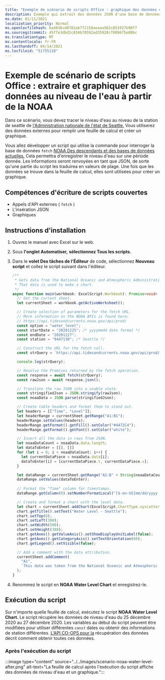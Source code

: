 ```yaml
---
title: "Exemple de scénario de scripts Office : graphique des données de niveau d'eau de NOAA"
description: Exemple qui extrait des données JSON d'une base de données NOAA et les utilise pour créer un graphique.
ms.date: 01/11/2021
localization_priority: Normal
ms.openlocfilehash: ba4836cd0782ab7f2158aeaaa562c851927b90f7
ms.sourcegitcommit: 45ffe3dbd2c834b78592ad35928cf8096f5e80bc
ms.translationtype: MT
ms.contentlocale: fr-FR
ms.lasthandoff: 04/14/2021
ms.locfileid: "51755118"
---
```

# <a name="office-scripts-sample-scenario-fetch-and-graph-water-level-data-from-noaa"></a>Exemple de scénario de scripts Office : extraire et graphiquer des données au niveau de l'eau à partir de la NOAA

Dans ce scénario, vous devez tracer le niveau d'eau au niveau de la station de seattle de [l'Administration nationale de l'état de Seattle.](https://tidesandcurrents.noaa.gov/stationhome.html?id=9447130) Vous utiliserez des données externes pour remplir une feuille de calcul et créer un graphique.

Vous allez développer un script qui utilise la commande pour interroger la base de données `fetch` [NOAA Des descendants et des bases de données actuelles.](https://tidesandcurrents.noaa.gov/) Cela permettra d'enregistrer le niveau d'eau sur une période donnée. Les informations seront renvoyées en tant que JSON, de sorte qu'une partie du script les traduirea en valeurs de plage. Une fois que les données se trouve dans la feuille de calcul, elles sont utilisées pour créer un graphique.

## <a name="scripting-skills-covered"></a>Compétences d'écriture de scripts couvertes

- Appels d'API externes ( `fetch` )
- L'insération JSON
- Graphiques

## <a name="setup-instructions"></a>Instructions d'installation

1. Ouvrez le manuel avec Excel sur le web.

1. Sous **l'onglet Automatiser,** **sélectionnez Tous les scripts.**

1. Dans le **volet Des tâches de l'Éditeur** de code, sélectionnez **Nouveau script** et collez le script suivant dans l'éditeur.

    ```TypeScript
    /**
     * Gets data from the National Oceanic and Atmospheric Administration's Tides and Currents database. 
     * That data is used to make a chart.
     */
    async function main(workbook: ExcelScript.Workbook): Promise<void> {
      // Get the current sheet.
      let currentSheet = workbook.getActiveWorksheet();
    
      // Create selection of parameters for the fetch URL.
      // More information on the NOAA APIs is found here: 
      // https://api.tidesandcurrents.noaa.gov/api/prod/
      const option = "water_level";
      const startDate = "20201225"; /* yyyymmdd date format */
      const endDate = "20201227";
      const station = "9447130"; /* Seattle */
    
      // Construct the URL for the fetch call.
      const strQuery = `https://api.tidesandcurrents.noaa.gov/api/prod/datagetter?product=${option}&begin_date=${startDate}&end_date=${endDate}&datum=MLLW&station=${station}&units=english&time_zone=gmt&application=NOS.COOPS.TAC.WL&format=json`;
    
      console.log(strQuery);
    
      // Resolve the Promises returned by the fetch operation.
      const response = await fetch(strQuery);
      const rawJson = await response.json();
    
      // Translate the raw JSON into a usable state.
      const stringifiedJson = JSON.stringify(rawJson);
      const noaaData = JSON.parse(stringifiedJson);
    
      // Create table headers and format them to stand out.
      let headers = [["Time", "Level"]];
      let headerRange = currentSheet.getRange("A1:B1");
      headerRange.setValues(headers);
      headerRange.getFormat().getFill().setColor("#4472C4");
      headerRange.getFormat().getFont().setColor("white");
    
      // Insert all the data in rows from JSON.
      let noaaDataCount = noaaData.data.length;
      let dataToEnter = [[], []]
      for (let i = 0; i < noaaDataCount; i++) {
        let currentDataPiece = noaaData.data[i];
        dataToEnter[i] = [currentDataPiece.t, currentDataPiece.v];
      }
    
      let dataRange = currentSheet.getRange("A2:B" + String(noaaDataCount + 1)); /* +1 to account for the title row */
      dataRange.setValues(dataToEnter);
      
      // Format the "Time" column for timestamps.
      dataRange.getColumn(0).setNumberFormatLocal("[$-en-US]mm/dd/yyyy hh:mm AM/PM;@");
    
      // Create and format a chart with the level data.
      let chart = currentSheet.addChart(ExcelScript.ChartType.xyscatterSmooth,dataRange);
      chart.getTitle().setText("Water Level - Seattle");
      chart.setTop(0);
      chart.setLeft(300);
      chart.setWidth(500);
      chart.setHeight(300);
      chart.getAxes().getValueAxis().setShowDisplayUnitLabel(false);
      chart.getAxes().getCategoryAxis().setTextOrientation(60);
      chart.getLegend().setVisible(false);

      // Add a comment with the data attribution.
      currentSheet.addComment(
        "A1", 
        `This data was taken from the National Oceanic and Atmospheric Administration's Tides and Currents database on ${new Date(Date.now())}.`
      );
    }
    ```

1. Renommez le script en **NOAA Water Level Chart** et enregistrez-le.

## <a name="running-the-script"></a>Exécution du script

Sur n'importe quelle feuille de calcul, exécutez le script **NOAA Water Level Chart.** Le script récupère les données de niveau d'eau du 25 décembre 2020 au 27 décembre 2020. Les variables au début du script peuvent être modifiées pour utiliser différentes `const` dates ou obtenir des informations de station différentes. [L'API CO-OPS pour la](https://api.tidesandcurrents.noaa.gov/api/prod/) récupération des données décrit comment obtenir toutes ces données.

### <a name="after-running-the-script"></a>Après l'exécution du script

:::image type="content" source="../../images/scenario-noaa-water-level-after.png" alt-text="La feuille de calcul après l'exécution du script affiche des données de niveau d'eau et un graphique.":::
